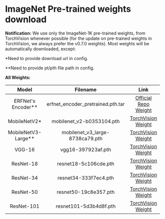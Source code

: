 # ImageNet Pre-trained weights download

**Notification:** We use only the ImageNet-1K pre-trained weights, from TorchVision whenever possible (for the update on pre-trained weights in TorchVision, we always prefer the v0.7.0 weights). Most weights will be automatically downloaded, except:

*Need to provide download url in config.

**Need to provide pt/pth file path in config.

**All Weights:**

| Model | Filename | Link |
| :---: | :---: | :---: |
| ERFNet's Encoder** | erfnet_encoder_pretrained.pth.tar | [Official Repo Weight](https://github.com/Eromera/erfnet_pytorch/tree/master/trained_models) |
| MobileNetV2* | mobilenet_v2-b0353104.pth | [TorchVision Weight](https://download.pytorch.org/models/mobilenet_v2-b0353104.pth) |
| MobileNetV3-Large** | mobilenet_v3_large-8738ca79.pth | [TorchVision Weight](https://download.pytorch.org/models/mobilenet_v3_large-8738ca79.pth) |
| VGG-16 | vgg16-397923af.pth | [TorchVision Weight](https://download.pytorch.org/models/vgg16-397923af.pth) |
| ResNet-18 | resnet18-5c106cde.pth | [TorchVision Weight](https://download.pytorch.org/models/resnet18-5c106cde.pth) |
| ResNet-34 | resnet34-333f7ec4.pth | [TorchVision Weight](https://download.pytorch.org/models/resnet34-333f7ec4.pth) |
| ResNet-50 | resnet50-19c8e357.pth | [TorchVision Weight](https://download.pytorch.org/models/resnet50-19c8e357.pth) |
| ResNet-101 | resnet101-5d3b4d8f.pth | [TorchVision Weight](https://download.pytorch.org/models/resnet101-5d3b4d8f.pth) |
